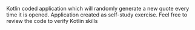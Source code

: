 Kotlin coded application which will randomly generate a new quote every time it is opened. Application created as self-study exercise. 
Feel free to review the code to verify Kotlin skills
